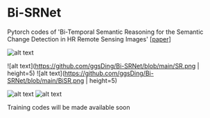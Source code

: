 # Bi-SRNet
Pytorch codes of 'Bi-Temporal Semantic Reasoning for the Semantic Change Detection in HR Remote Sensing Images' [[paper]](https://arxiv.org/abs/2108.06103)

![alt text](https://github.com/ggsDing/Bi-SRNet/blob/main/FlowChart.png)

![alt text](https://github.com/ggsDing/Bi-SRNet/blob/main/SR.png | height=5)
![alt text](https://github.com/ggsDing/Bi-SRNet/blob/main/BiSR.png | height=5)

![alt text](https://github.com/ggsDing/Bi-SRNet/blob/main/SCLoss.png)
![alt text](https://github.com/ggsDing/Bi-SRNet/blob/main/Loss_forward.png)

Training codes will be made available soon
